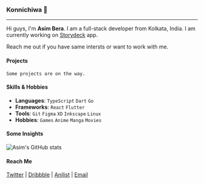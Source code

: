 ### Konnichiwa :wave:

---

Hi guys, I'm **Asim Bera**. I am a full-stack developer from Kolkata, India. I am currently working on [Storydeck](https://github.com/Team-Storydeck/storydeck) app.

Reach me out if you have same intersts or want to work with me.

#### Projects

`Some projects are on the way.`

#### Skills & Hobbies

- **Languages**: `TypeScript` `Dart` `Go`
- **Frameworks**: `React` `Flutter`
- **Tools**: `Git` `Figma` `XD` `Inkscape` `Linux`
- **Hobbies**: `Games` `Anime` `Manga` `Movies`

#### Some Insights

![Asim's GitHub stats](https://github-readme-stats.vercel.app/api?username=asimbera&show_icons=true)

<!-- #### Tech Articles

You can find all my post articles on [asimbera.github.io](https://asimbera.github.io). -->

#### Reach Me

[Twitter](https://twitter.com/asimbera_) | [Dribbble]() | [Anilist](https://anilist.co/asimbera) | [Email](mailto:asimbera@outlook.in)
